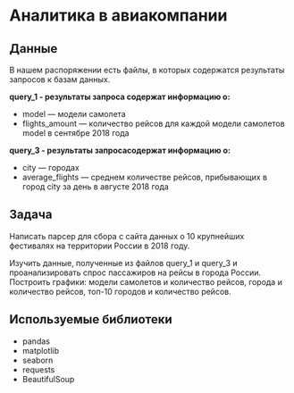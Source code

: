 # Аналитика в авиакомпании

## Данные
В нашем распоряжении есть файлы, в которых содержатся результаты запросов к базам данных.

**query_1 - pезультаты запроса содержат информацию о:**
- model — модели самолета
- flights_amount — количество рейсов для каждой модели самолетов model в сентябре 2018 года

**query_3 - pезультаты запросасодержат информацию о:**
- city — городах
- average_flights — среднем количестве рейсов, прибывающих в город city за день в августе 2018 года

## Задача

Написать парсер для сбора с сайта данных о 10 крупнейших фестивалях на территории России в 2018 году.

Изучить данные, полученные из файлов query_1 и query_3 и проанализировать спрос пассажиров на рейсы в города России. Построить графики: модели самолетов и количество рейсов, города и количество рейсов, топ-10 городов и количество рейсов.

## Используемые библиотеки

- pandas
- matplotlib
- seaborn
- requests
- BeautifulSoup
